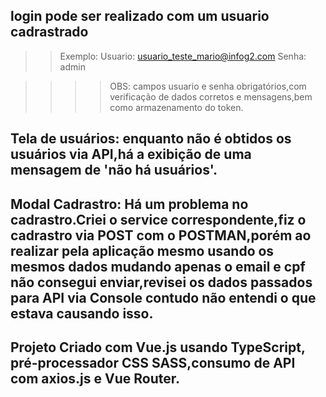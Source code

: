 ## login pode ser realizado com um usuario cadrastrado
>> Exemplo: 
Usuario: usuario_teste_mario@infog2.com
Senha: admin

>>>>OBS: campos usuario e senha obrigatórios,com verificação de dados corretos e mensagens,bem como armazenamento do token. 

## Tela de usuários: enquanto não é obtidos os usuários via API,há a exibição de uma mensagem de 'não há usuários'. 

## Modal Cadrastro: Há um problema no cadrastro.Criei o service correspondente,fiz o cadrastro via POST com o POSTMAN,porém ao realizar pela aplicação  mesmo usando os mesmos dados mudando apenas o email e cpf não consegui enviar,revisei os dados passados para API via Console contudo não entendi o que estava causando isso.

## Projeto Criado com Vue.js usando TypeScript, pré-processador CSS SASS,consumo de API com axios.js e Vue Router.